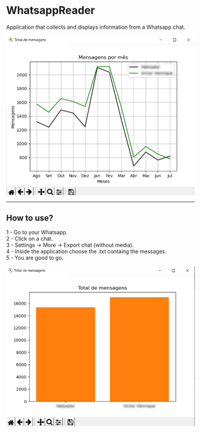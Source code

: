 # WhatsappReader
Application that collects and displays information from a Whatsapp chat.

![alt text](https://github.com/VictorHenrique317/whatsapp_reader/blob/master/1.png?raw=true)

------------------------------------------------------------------------------------------
## How to use?

1 - Go to your Whatsapp.\
2 - Click on a chat.\
3 - Settings -> More -> Export chat (without media).\
4 - Inside the application choose the .txt containg the messages.\
5 - You are good to go.

![alt text](https://github.com/VictorHenrique317/whatsapp_reader/blob/master/2.png?raw=true)
